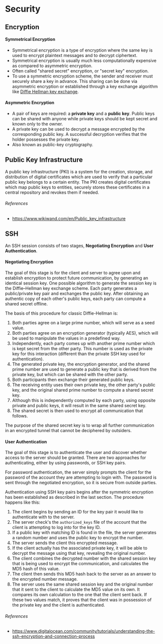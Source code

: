 # Security

## Encryption

#### Symmetrical Encryption

- Symmetrical encryption is a type of encryption where the same key is used to encrypt plaintext messages and to decrypt ciphertext.
- Symmetrical encryption is usually much less computationally expensive as compared to asymmetric encryption.
- Often called "shared secret" encryption, or "secret key" encryption.
- To use a symmetric encryption scheme, the sender and receiver must securely share a key in advance. This sharing can be done via asymmetric encryption or established through a key exchange algorithm like [Diffie Hellman key exchange](https://en.wikipedia.org/wiki/Diffie%E2%80%93Hellman_key_exchange).

#### Asymmetric Encryption

- A pair of keys are required: a **private key** and a **public key**. Public keys can be shared with anyone while private keys should be kept secret and known only to the owner.
- A private key can be used to decrypt a message encrypted by the corresponding public key. A successful decryption verifies that the holder possesses the private key.
- Also known as public-key cryptography.

## Public Key Infrastructure

A public key infrastructure (PKI) is a system for the creation, storage, and distribution of digital certificates which are used to verify that a particular public key belongs to a certain entity. The PKI creates digital certificates which map public keys to entities, securely stores these certificates in a central repository and revokes them if needed.

###### References

- https://www.wikiwand.com/en/Public_key_infrastructure

## SSH

An SSH session consists of two stages, **Negotiating Encryption** and **User Authentication**.

#### Negotiating Encryption

The goal of this stage is for the client and server to agree upon and establish encryption to protect future communication, by generating an identical session key. One possible algorithm to generate the session key is the Diffie–Hellman key exchange scheme. Each party generates a public/private key pair and exchanges the public key. After obtaining an authentic copy of each other's public keys, each party can compute a shared secret offline.

The basis of this procedure for classic Diffie-Hellman is:

1. Both parties agree on a large prime number, which will serve as a seed value.
1. Both parties agree on an encryption generator (typically AES), which will be used to manipulate the values in a predefined way.
1. Independently, each party comes up with another prime number which is kept secret from the other party. This number is used as the private key for this interaction (different than the private SSH key used for authentication).
1. The generated private key, the encryption generator, and the shared prime number are used to generate a public key that is derived from the private key, but which can be shared with the other party.
1. Both participants then exchange their generated public keys.
1. The receiving entity uses their own private key, the other party's public key, and the original shared prime number to compute a shared secret key.
1. Although this is independently computed by each party, using opposite private and public keys, it will result in the same shared secret key.
1. The shared secret is then used to encrypt all communication that follows.

The purpose of the shared secret key is to wrap all further communication in an encrypted tunnel that cannot be deciphered by outsiders.

#### User Authentication

The goal of this stage is to authenticate the user and discover whether access to the server should be granted. There are two approaches for authenticating, either by using passwords, or SSH key pairs.

For password authentication, the server simply prompts the client for the password of the account they are attempting to login with. The password is sent through the negotiated encryption, so it is secure from outside parties.

Authentication using SSH key pairs begins after the symmetric encryption has been established as described in the last section. The procedure happens like this:

1. The client begins by sending an ID for the key pair it would like to authenticate with to the server.
1. The server check's the `authorized_keys` file of the account that the client is attempting to log into for the key ID.
1. If a public key with matching ID is found in the file, the server generates a random number and uses the public key to encrypt the number.
1. The server sends the client this encrypted message.
1. If the client actually has the associated private key, it will be able to decrypt the message using that key, revealing the original number.
1. The client combines the decrypted number with the shared session key that is being used to encrypt the communication, and calculates the MD5 hash of this value.
1. The client then sends this MD5 hash back to the server as an answer to the encrypted number message.
1. The server uses the same shared session key and the original number that it sent to the client to calculate the MD5 value on its own. It compares its own calculation to the one that the client sent back. If these two values match, it proves that the client was in possession of the private key and the client is authenticated.

###### References

- https://www.digitalocean.com/community/tutorials/understanding-the-ssh-encryption-and-connection-process
